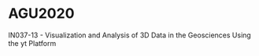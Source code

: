 # AGU2020
IN037-13 - Visualization and Analysis of 3D Data in the Geosciences Using the yt Platform
